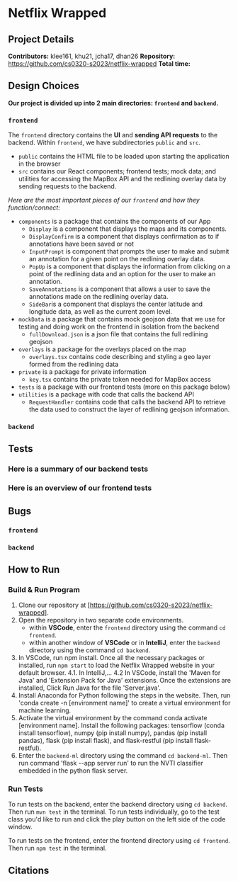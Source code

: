 # Netflix Wrapped

## Project Details
**Contributors:** klee161, khu21, jcha17, dhan26
**Repository:** https://github.com/cs0320-s2023/netflix-wrapped
**Total time:** 

## Design Choices
**Our project is divided up into 2 main directories: `frontend` and `backend`.**


### `frontend`
The `frontend` directory contains the **UI** and **sending API requests** to the backend. Within `frontend`, we have subdirectories `public` and `src`.
- `public` contains the HTML file to be loaded upon starting the application in the browser
- `src` contains our React components; frontend tests; mock data; and utilities for accessing the MapBox API and the redlining overlay data by sending requests to the backend. 

_Here are the most important pieces of our `frontend` and how they function/connect:_

- `components` is a package that contains the components of our App
  - `Display` is a component that displays the maps and its components.
  - `DisplayConfirm` is a component that displays confirmation as to if annotations have been saved or not
  - `InputPrompt` is component that prompts the user to make and submit an annotation for a given point on the redlining overlay data.
  - `PopUp` is a component that displays the information from clicking on a point of the redlining data and an option for the user to make an annotation.
  - `SaveAnnotations` is a component that allows a user to save the annotations made on the redlining overlay data.
  - `SideBar`is a component that displays the center latitude and longitude data, as well as the current zoom level.
- `mockData` is a package that contains mock geojson data that we use for testing and doing work on the frontend in isolation from the backend
  - `fullDownload.json` is a json file that contains the full redlining geojson
- `overlays` is a package for the overlays placed on the map
  - `overlays.tsx` contains code describing and styling a geo layer formed from the redlining data 
- `private` is a package for private information 
  - `key.tsx` contains the private token needed for MapBox access
- `tests` is a package with our frontend tests (more on this package below)
- `utilities` is a package with code that calls the backend API
  - `RequestHandler` contains code that calls the backend API to retrieve the data used to construct the layer of redlining geojson information.

### `backend`

## Tests
### Here is a summary of our backend tests
### Here is an overview of our frontend tests

## Bugs
### `frontend`
### `backend`

## How to Run
### Build & Run Program
1. Clone our repository at [https://github.com/cs0320-s2023/netflix-wrapped].
2. Open the repository in two separate code environments.
    * within **VSCode**, enter the `frontend` directory using the command `cd frontend`. 
    * within another window of **VSCode** or in **IntelliJ**, enter the `backend` directory using the command `cd backend`.
3. In VSCode, run npm install. Once all the necessary packages or installed, run `npm start` to load the Netflix Wrapped website in your default browser.
4.1. In IntelliJ,...
4.2 In VSCode, install the 'Maven for Java' and 'Extension Pack for Java' extensions. Once the extensions are installed, Click Run Java for the file 'Server.java'.
5. Install Anaconda for Python following the steps in the website. Then, run 'conda create -n [environment name]' to create a virtual environment for machine learning.
6. Activate the virtual environment by the command conda activate [environment name]. Install the following packages: tensorflow (conda install tensorflow), numpy (pip install numpy), pandas (pip install pandas), flask (pip install flask), and flask-restful (pip install flask-restful).
7. Enter the `backend-ml` directory using the command `cd backend-ml`. Then run command 'flask --app server run' to run the NVTI classifier embedded in the python flask server.

### Run Tests
To run tests on the backend, enter the backend directory using `cd backend`. Then run `mvn test` in the terminal. To run
tests individually, go to the test class you'd like to run and click the play button on the left side of the code window.

To run tests on the frontend, enter the frontend directory using `cd frontend`. Then run `npm test` in the terminal. 

## Citations
